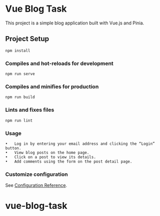 # Vue Blog Task

This project is a simple blog application built with Vue.js and Pinia.

## Project Setup
```
npm install
```

### Compiles and hot-reloads for development
```
npm run serve
```

### Compiles and minifies for production
```
npm run build
```

### Lints and fixes files
```
npm run lint
```
### Usage

	•	Log in by entering your email address and clicking the “Login” button.
	•	View blog posts on the home page.
	•	Click on a post to view its details.
	•	Add comments using the form on the post detail page.


### Customize configuration
See [Configuration Reference](https://cli.vuejs.org/config/).
# vue-blog-task
